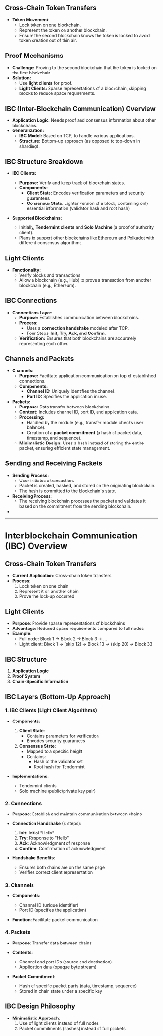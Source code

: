 **Cross-Chain Token Transfers**
-------------------------------

-   **Token Movement:**
    -   Lock token on one blockchain.
    -   Represent the token on another blockchain.
    -   Ensure the second blockchain knows the token is locked to avoid token creation out of thin air.

**Proof Mechanisms**
--------------------

-   **Challenge:** Proving to the second blockchain that the token is locked on the first blockchain.
-   **Solution:**
    -   Use **light clients** for proof.
    -   **Light Clients:** Sparse representations of a blockchain, skipping blocks to reduce space requirements.

**IBC (Inter-Blockchain Communication) Overview**
-------------------------------------------------

-   **Application Logic:** Needs proof and consensus information about other blockchains.
-   **Generalization:**
    -   **IBC Model:** Based on TCP, to handle various applications.
    -   **Structure:** Bottom-up approach (as opposed to top-down in sharding).

**IBC Structure Breakdown**
---------------------------

-   **IBC Clients:**

    -   **Purpose:** Verify and keep track of blockchain states.
    -   **Components:**
        -   **Client State:** Encodes verification parameters and security guarantees.
        -   **Consensus State:** Lighter version of a block, containing only essential information (validator hash and root hash).
-   **Supported Blockchains:**

    -   Initially, **Tendermint clients** and **Solo Machine** (a proof of authority client).
    -   Plans to support other blockchains like Ethereum and Polkadot with different consensus algorithms.

**Light Clients**
-----------------

-   **Functionality:**
    -   Verify blocks and transactions.
    -   Allow a blockchain (e.g., Hub) to prove a transaction from another blockchain (e.g., Ethereum).

**IBC Connections**
-------------------

-   **Connections Layer:**
    -   **Purpose:** Establishes communication between blockchains.
    -   **Process:**
        -   Uses a **connection handshake** modeled after TCP.
        -   Four Steps: **Init, Try, Ack, and Confirm**.
    -   **Verification:** Ensures that both blockchains are accurately representing each other.

**Channels and Packets**
------------------------

-   **Channels:**
    -   **Purpose:** Facilitate application communication on top of established connections.
    -   **Components:**
        -   **Channel ID:** Uniquely identifies the channel.
        -   **Port ID:** Specifies the application in use.
-   **Packets:**
    -   **Purpose:** Data transfer between blockchains.
    -   **Content:** Includes channel ID, port ID, and application data.
    -   **Processing:**
        -   Handled by the module (e.g., transfer module checks user balance).
        -   Creation of a **packet commitment** (a hash of packet data, timestamp, and sequence).
    -   **Minimalistic Design:** Uses a hash instead of storing the entire packet, ensuring efficient state management.

**Sending and Receiving Packets**
---------------------------------

-   **Sending Process:**
    -   User initiates a transaction.
    -   Packet is created, hashed, and stored on the originating blockchain.
    -   The hash is committed to the blockchain's state.
-   **Receiving Process:**
    -   The receiving blockchain processes the packet and validates it based on the commitment from the sending blockchain.
-   


----


# Interblockchain Communication (IBC) Overview

## Cross-Chain Token Transfers

- **Current Application**: Cross-chain token transfers
- **Process**:
  1. Lock token on one chain
  2. Represent it on another chain
  3. Prove the lock-up occurred

## Light Clients

- **Purpose**: Provide sparse representations of blockchains
- **Advantage**: Reduced space requirements compared to full nodes
- **Example**:
  - Full node: Block 1 → Block 2 → Block 3 → ...
  - Light client: Block 1 → (skip 12) → Block 13 → (skip 20) → Block 33

## IBC Structure

1. **Application Logic**
2. **Proof System**
3. **Chain-Specific Information**

## IBC Layers (Bottom-Up Approach)

### 1. IBC Clients (Light Client Algorithms)

- **Components**:
  1. **Client State**:
     - Contains parameters for verification
     - Encodes security guarantees
  2. **Consensus State**:
     - Mapped to a specific height
     - Contains:
       - Hash of the validator set
       - Root hash for Tendermint

- **Implementations**:
  - Tendermint clients
  - Solo machine (public/private key pair)

### 2. Connections

- **Purpose**: Establish and maintain communication between chains
- **Connection Handshake** (4 steps):
  1. **Init**: Initial "Hello"
  2. **Try**: Response to "Hello"
  3. **Ack**: Acknowledgment of response
  4. **Confirm**: Confirmation of acknowledgment

- **Handshake Benefits**:
  - Ensures both chains are on the same page
  - Verifies correct client representation

### 3. Channels

- **Components**:
  - Channel ID (unique identifier)
  - Port ID (specifies the application)

- **Function**: Facilitate packet communication

### 4. Packets

- **Purpose**: Transfer data between chains
- **Contents**:
  - Channel and port IDs (source and destination)
  - Application data (opaque byte stream)

- **Packet Commitment**:
  - Hash of specific packet parts (data, timestamp, sequence)
  - Stored in chain state under a specific key

## IBC Design Philosophy

- **Minimalistic Approach**:
  1. Use of light clients instead of full nodes
  2. Packet commitments (hashes) instead of full packets
